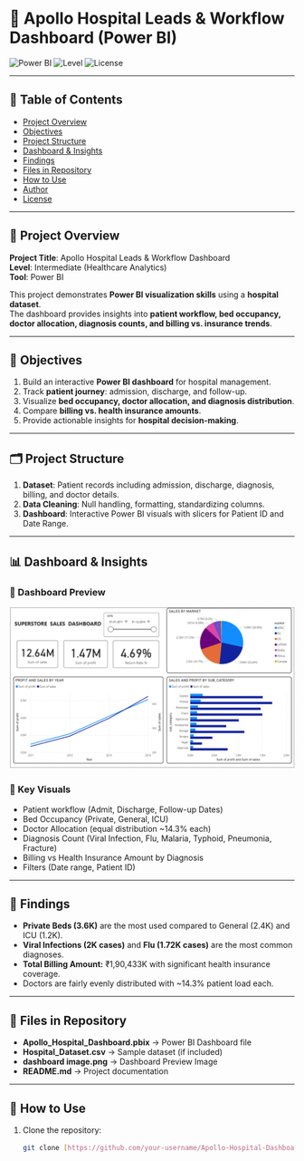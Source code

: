 # 🏥 Apollo Hospital Leads & Workflow Dashboard (Power BI)

![Power BI](https://img.shields.io/badge/PowerBI-Dashboard-orange)
![Level](https://img.shields.io/badge/Level-Intermediate-blue)
![License](https://img.shields.io/badge/License-MIT-yellow)

---

## 📑 Table of Contents

* [Project Overview](#-project-overview)
* [Objectives](#-objectives)
* [Project Structure](#-project-structure)
* [Dashboard & Insights](#-dashboard--insights)
* [Findings](#-findings)
* [Files in Repository](#-files-in-repository)
* [How to Use](#-how-to-use)
* [Author](#-author)
* [License](#-license)

---

## 📌 Project Overview

**Project Title**: Apollo Hospital Leads & Workflow Dashboard  
**Level**: Intermediate (Healthcare Analytics)  
**Tool**: Power BI  

This project demonstrates **Power BI visualization skills** using a **hospital dataset**.  
The dashboard provides insights into **patient workflow, bed occupancy, doctor allocation, diagnosis counts, and billing vs. insurance trends**.  

---

## 🎯 Objectives

1. Build an interactive **Power BI dashboard** for hospital management.  
2. Track **patient journey**: admission, discharge, and follow-up.  
3. Visualize **bed occupancy, doctor allocation, and diagnosis distribution**.  
4. Compare **billing vs. health insurance amounts**.  
5. Provide actionable insights for **hospital decision-making**.  

---

## 🗂️ Project Structure

1. **Dataset**: Patient records including admission, discharge, diagnosis, billing, and doctor details.  
2. **Data Cleaning**: Null handling, formatting, standardizing columns.  
3. **Dashboard**: Interactive Power BI visuals with slicers for Patient ID and Date Range.  

---

## 📊 Dashboard & Insights

### 🔹 Dashboard Preview
![Apollo Hospital Dashboard](dashboard%20image.png)

### 🔹 Key Visuals
- Patient workflow (Admit, Discharge, Follow-up Dates)  
- Bed Occupancy (Private, General, ICU)  
- Doctor Allocation (equal distribution ~14.3% each)  
- Diagnosis Count (Viral Infection, Flu, Malaria, Typhoid, Pneumonia, Fracture)  
- Billing vs Health Insurance Amount by Diagnosis  
- Filters (Date range, Patient ID)  

---

## 🔎 Findings

- **Private Beds (3.6K)** are the most used compared to General (2.4K) and ICU (1.2K).  
- **Viral Infections (2K cases)** and **Flu (1.72K cases)** are the most common diagnoses.  
- **Total Billing Amount:** ₹1,90,433K with significant health insurance coverage.  
- Doctors are fairly evenly distributed with ~14.3% patient load each.  

---

## 📂 Files in Repository

- **Apollo_Hospital_Dashboard.pbix** → Power BI Dashboard file  
- **Hospital_Dataset.csv** → Sample dataset (if included)  
- **dashboard image.png** → Dashboard Preview Image  
- **README.md** → Project documentation  

---

## 🚀 How to Use

1. Clone the repository:  

   ```bash
   git clone [https://github.com/your-username/Apollo-Hospital-Dashboard.git](https://github.com/your-username/Apollo-Hospital-Dashboard.git)
